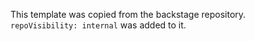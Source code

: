 This template was copied from the backstage repository.  
`repoVisibility: internal` was added to it.
